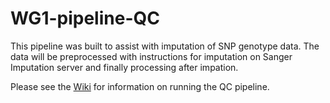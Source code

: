 # WG1-pipeline-QC
This pipeline was built to assist with imputation of SNP genotype data. The data will be preprocessed with instructions for imputation on Sanger Imputation server and finally processing after impation.

Please see the [Wiki](https://github.com/powellgenomicslab/Imputation_pipeline/wiki) for information on running the QC pipeline.
